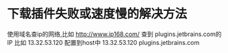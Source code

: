 # 下载插件失败或速度慢的解决方法
使用域名查ip的网络,比如 http://www.ip168.com/
查到 plugins.jetbrains.com的IP 比如 13.32.53.120 
配置到host中
13.32.53.120   plugins.jetbrains.com

